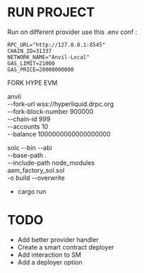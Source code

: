 # RUN PROJECT

Run on different provider use this .env conf : 

```
RPC_URL="http://127.0.0.1:8545"
CHAIN_ID=31337
NETWORK_NAME="Anvil-Local"
GAS_LIMIT=21000
GAS_PRICE=20000000000

```


FORK HYPE EVM 

anvil \
  --fork-url wss://hyperliquid.drpc.org \
  --fork-block-number 900000 \
  --chain-id 999 \
  --accounts 10 \
  --balance 1000000000000000000



  solc --bin --abi \
  --base-path . \
  --include-path node_modules \
  aam_factory_sol.sol \
  -o build --overwrite
  

- cargo run

# TODO

- Add better provider handler
- Create a smart contract deployer 
- Add interaction to SM 
- Add a deployer option


